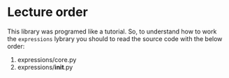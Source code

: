 Lecture order
=============

This library was programed like a tutorial. So, to understand how to work the
`expressions` lybrary you should to read the source code with the below order:

1. expressions/core.py
3. expressions/__init__.py
